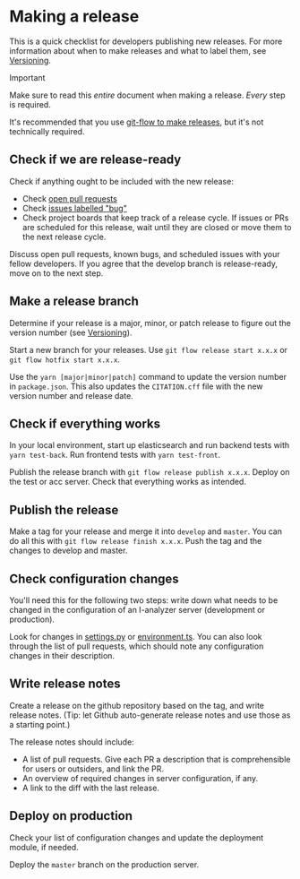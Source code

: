 # Making a release

This is a quick checklist for developers publishing new releases. For more information about when to make releases and what to label them, see [Versioning](./Versioning.md).

> [!IMPORTANT]
> Make sure to read this *entire* document when making a release. *Every* step is required.

It's recommended that you use [git-flow to make releases](https://danielkummer.github.io/git-flow-cheatsheet/#release), but it's not technically required.

## Check if we are release-ready

Check if anything ought to be included with the new release:

- Check [open pull requests](https://github.com/UUDigitalHumanitieslab/I-analyzer/pulls)
- Check [issues labelled "bug"](https://github.com/UUDigitalHumanitieslab/I-analyzer/issues?q=is%3Aissue+is%3Aopen+label%3Abug)
- Check project boards that keep track of a release cycle. If issues or PRs are scheduled for this release, wait until they are closed or move them to the next release cycle.

Discuss open pull requests, known bugs, and scheduled issues with your fellow developers. If you agree that the develop branch is release-ready, move on to the next step.

## Make a release branch

Determine if your release is a major, minor, or patch release to figure out the version number (see [Versioning](./Versioning.md)).

Start a new branch for your releases. Use `git flow release start x.x.x` or `git flow hotfix start x.x.x`.


Use the `yarn [major|minor|patch]` command to update the version number in `package.json`. This also updates the `CITATION.cff` file with the new version number and release date.

## Check if everything works

In your local environment, start up elasticsearch and run backend tests with `yarn test-back`. Run frontend tests with `yarn test-front`.

Publish the release branch with `git flow release publish x.x.x`. Deploy on the test or acc server. Check that everything works as intended.

## Publish the release

Make a tag for your release and merge it into `develop` and `master`. You can do all this with `git flow release finish x.x.x`. Push the tag and the changes to develop and master.

## Check configuration changes

You'll need this for the following two steps: write down what needs to be changed in the configuration of an I-analyzer server (development or production).

Look for changes in [settings.py](/backend/ianalyzer/settings.py) or [environment.ts](/frontend/src/environments/environment.ts). You can also look through the list of pull requests, which should note any configuration changes in their description.

## Write release notes

Create a release on the github repository based on the tag, and write release notes. (Tip: let Github auto-generate release notes and use those as a starting point.)

The release notes should include:
- A list of pull requests. Give each PR a description that is comprehensible for users or outsiders, and link the PR.
- An overview of required changes in server configuration, if any.
- A link to the diff with the last release.

## Deploy on production

Check your list of configuration changes and update the deployment module, if needed.

Deploy the `master` branch on the production server.
